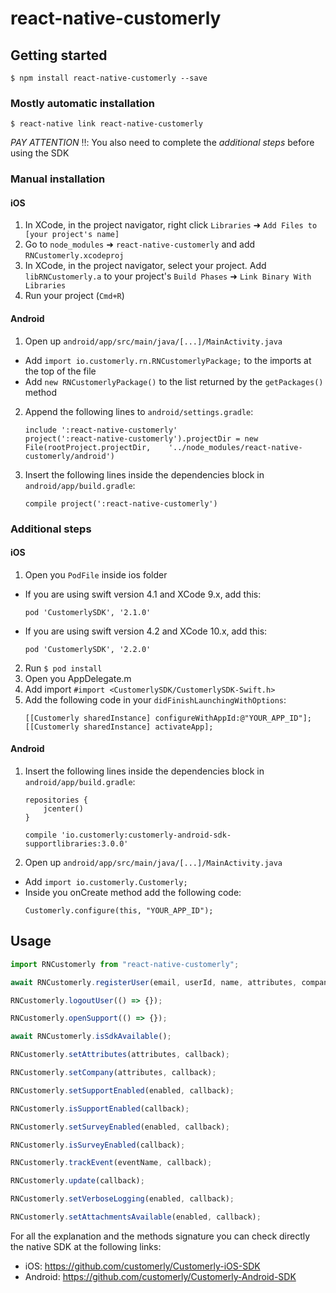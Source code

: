 # react-native-customerly

## Getting started

`$ npm install react-native-customerly --save`

### Mostly automatic installation

`$ react-native link react-native-customerly`

_PAY ATTENTION_ ‼️: You also need to complete the _additional steps_ before using the SDK

### Manual installation

#### iOS

1. In XCode, in the project navigator, right click `Libraries` ➜ `Add Files to [your project's name]`
2. Go to `node_modules` ➜ `react-native-customerly` and add `RNCustomerly.xcodeproj`
3. In XCode, in the project navigator, select your project. Add `libRNCustomerly.a` to your project's `Build Phases` ➜ `Link Binary With Libraries`
4. Run your project (`Cmd+R`)

#### Android

1. Open up `android/app/src/main/java/[...]/MainActivity.java`

- Add `import io.customerly.rn.RNCustomerlyPackage;` to the imports at the top of the file
- Add `new RNCustomerlyPackage()` to the list returned by the `getPackages()` method

2. Append the following lines to `android/settings.gradle`:
   ```
   include ':react-native-customerly'
   project(':react-native-customerly').projectDir = new File(rootProject.projectDir, 	'../node_modules/react-native-customerly/android')
   ```
3. Insert the following lines inside the dependencies block in `android/app/build.gradle`:
   ```
   compile project(':react-native-customerly')
   ```

### Additional steps

#### iOS

1. Open you `PodFile` inside ios folder

- If you are using swift version 4.1 and XCode 9.x, add this:
  ```
  pod 'CustomerlySDK', '2.1.0'
  ```
- If you are using swift version 4.2 and XCode 10.x, add this:
  ```
  pod 'CustomerlySDK', '2.2.0'
  ```

2. Run `$ pod install`
3. Open you AppDelegate.m
4. Add import `#import <CustomerlySDK/CustomerlySDK-Swift.h>`
5. Add the following code in your `didFinishLaunchingWithOptions`:
   ```
   [[Customerly sharedInstance] configureWithAppId:@"YOUR_APP_ID"];
   [[Customerly sharedInstance] activateApp];
   ```

#### Android

1. Insert the following lines inside the dependencies block in `android/app/build.gradle`:
   ```
   repositories {
       jcenter()
   }
   
   compile 'io.customerly:customerly-android-sdk-supportlibraries:3.0.0'
   ```
2. Open up `android/app/src/main/java/[...]/MainActivity.java`

- Add `import io.customerly.Customerly;`
- Inside you onCreate method add the following code:
  ```
  Customerly.configure(this, "YOUR_APP_ID");
  ```

## Usage

```javascript
import RNCustomerly from "react-native-customerly";

await RNCustomerly.registerUser(email, userId, name, attributes, company);

RNCustomerly.logoutUser(() => {});

RNCustomerly.openSupport(() => {});

await RNCustomerly.isSdkAvailable();

RNCustomerly.setAttributes(attributes, callback);

RNCustomerly.setCompany(attributes, callback);

RNCustomerly.setSupportEnabled(enabled, callback);

RNCustomerly.isSupportEnabled(callback);

RNCustomerly.setSurveyEnabled(enabled, callback);

RNCustomerly.isSurveyEnabled(callback);

RNCustomerly.trackEvent(eventName, callback);

RNCustomerly.update(callback);

RNCustomerly.setVerboseLogging(enabled, callback);

RNCustomerly.setAttachmentsAvailable(enabled, callback);
```

For all the explanation and the methods signature you can check directly the native SDK at the following links:
 - iOS: https://github.com/customerly/Customerly-iOS-SDK
 - Android: https://github.com/customerly/Customerly-Android-SDK

